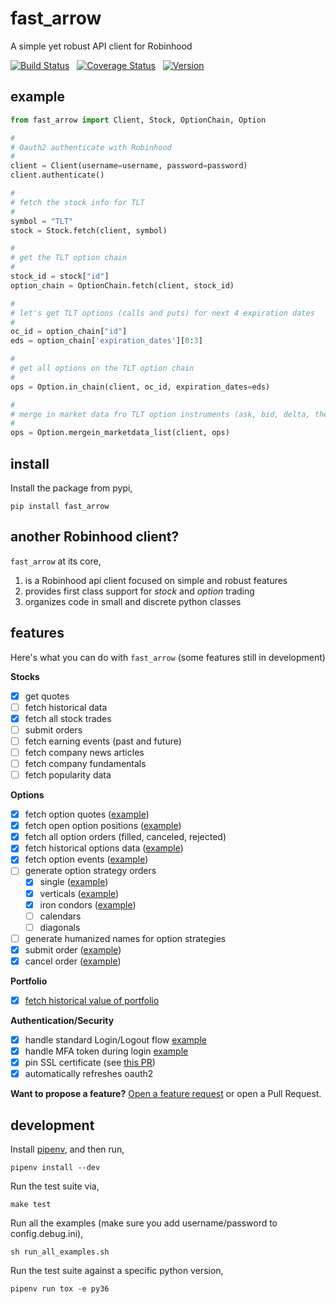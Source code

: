 # fast_arrow
A simple yet robust API client for Robinhood

[![Build Status](https://travis-ci.com/westonplatter/fast_arrow.svg?branch=master)](https://travis-ci.com/westonplatter/fast_arrow)
&nbsp;
[![Coverage
Status](https://coveralls.io/repos/github/westonplatter/fast_arrow/badge.svg?branch=master)](https://coveralls.io/github/westonplatter/fast_arrow?branch=master)
&nbsp;
[![Version](https://img.shields.io/pypi/v/fast_arrow.svg)](https://pypi.org/project/fast-arrow/)


## example

```py
from fast_arrow import Client, Stock, OptionChain, Option

#
# Oauth2 authenticate with Robinhood
#
client = Client(username=username, password=password)
client.authenticate()

#
# fetch the stock info for TLT
#
symbol = "TLT"
stock = Stock.fetch(client, symbol)

#
# get the TLT option chain
#
stock_id = stock["id"]
option_chain = OptionChain.fetch(client, stock_id)

#
# let's get TLT options (calls and puts) for next 4 expiration dates
#
oc_id = option_chain["id"]
eds = option_chain['expiration_dates'][0:3]

#
# get all options on the TLT option chain
#
ops = Option.in_chain(client, oc_id, expiration_dates=eds)

#
# merge in market data fro TLT option instruments (ask, bid, delta, theta, etc)
#
ops = Option.mergein_marketdata_list(client, ops)
```

## install

Install the package from pypi,
```
pip install fast_arrow
```

## another Robinhood client?

`fast_arrow` at its core,
1) is a Robinhood api client focused on simple and robust features
2) provides first class support for *stock* and *option* trading
3) organizes code in small and discrete python classes


## features

Here's what you can do with `fast_arrow` (some features still in development)

**Stocks**
- [x] get quotes
- [ ] fetch historical data
- [x] fetch all stock trades
- [ ] submit orders
- [ ] fetch earning events (past and future)
- [ ] fetch company news articles
- [ ] fetch company fundamentals
- [ ] fetch popularity data

**Options**
- [x] fetch option quotes ([example](examples/option_chain.py))
- [x] fetch open option positions ([example](examples/option_positions.py))
- [x] fetch all option orders (filled, canceled, rejected)
- [x] fetch historical options data ([example](examples/historical_option_data.py))
- [x] fetch option events ([example](examples/option_events.py))
- [ ] generate option strategy orders
  - [x] single ([example](examples/option_order_place_single.py))
  - [x] verticals ([example](examples/option_order_place_vertical.py))
  - [x] iron condors ([example](examples/option_order_place_iron_condor.py))
  - [ ] calendars
  - [ ] diagonals
- [ ] generate humanized names for option strategies
- [x] submit order ([example](examples/option_order_place_single.py))
- [x] cancel order ([example](examples/option_order_place_single.py))

**Portfolio**
- [x] [fetch historical value of portfolio](examples/portfolio_historicals.py)

**Authentication/Security**
- [x] handle standard Login/Logout flow [example](examples/auth.py)
- [x] handle MFA token during login [example](examples/auth_mfa.py)
- [x] pin SSL certificate (see [this PR](https://github.com/westonplatter/fast_arrow/pull/35))
- [x] automatically refreshes oauth2

__Want to propose a feature?__ [Open a feature request](https://github.com/westonplatter/fast_arrow/issues/new/choose) or open a Pull Request.


## development
Install [pipenv](https://github.com/pypa/pipenv), and then run,
```
pipenv install --dev
```

Run the test suite via,
```
make test
```

Run all the examples (make sure you add username/password to config.debug.ini),
```
sh run_all_examples.sh
```

Run the test suite against a specific python version,
```
pipenv run tox -e py36
```
